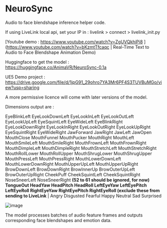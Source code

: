 # NeuroSync
Audio to face blendshape inference helper code.

If using LiveLink local api, set your IP in :  livelink > connect > livelink_init.py 

[Youtube demo : https://www.youtube.com/watch?v=ZgUVQkhiPi8 ](https://www.youtube.com/watch?v=bKzmtTfcaqc | Real-Time Text to Audio to Face Blendshape Animation Demo)

Huggingface to get the model : https://huggingface.co/AnimaVR/NeuroSync-0.1a 

UE5 Demo project : https://drive.google.com/file/d/1jpG91_29ohro7YA3Mr6PF4S3TUVBuMGo/view?usp=sharing

A more permissive licence will come with later versions of the model.

Dimensions output are  :

EyeBlinkLeft	EyeLookDownLeft	EyeLookInLeft	EyeLookOutLeft	EyeLookUpLeft	EyeSquintLeft	EyeWideLeft	EyeBlinkRight	EyeLookDownRight	EyeLookInRight	EyeLookOutRight	EyeLookUpRight	EyeSquintRight	EyeWideRight	JawForward	JawRight	JawLeft	JawOpen	MouthClose	MouthFunnel	MouthPucker	MouthRight	MouthLeft	MouthSmileLeft	MouthSmileRight	MouthFrownLeft	MouthFrownRight	MouthDimpleLeft	MouthDimpleRight	MouthStretchLeft	MouthStretchRight	MouthRollLower	MouthRollUpper	MouthShrugLower	MouthShrugUpper	MouthPressLeft	MouthPressRight	MouthLowerDownLeft	MouthLowerDownRight	MouthUpperUpLeft	MouthUpperUpRight	BrowDownLeft	BrowDownRight	BrowInnerUp	BrowOuterUpLeft	BrowOuterUpRight	CheekPuff	CheekSquintLeft	CheekSquintRight	NoseSneerLeft	NoseSneerRight	**(52 to 61 should be ignored, for now) TongueOut	HeadYaw	HeadPitch	HeadRoll	LeftEyeYaw	LeftEyePitch	LeftEyeRoll	RightEyeYaw	RightEyePitch	RightEyeRoll (exclude these from sending to LiveLink**	| Angry	Disgusted	Fearful	Happy	Neutral	Sad	Surprised

![image](https://github.com/user-attachments/assets/f0e8063d-f03c-4a34-8f2b-e6f581b3f418)

The model processes batches of audio feature frames and outputs corresponding face blendshapes and emotion data.
